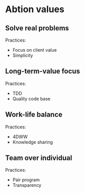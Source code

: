# Abtion values

## Solve real problems
Practices:
  - Focus on client value
  - Simplicity

## Long-term-value focus
Practices:
  - TDD
  - Quality code base

## Work-life balance
Practices:
  - 4DWW
  - Knowledge sharing

## Team over individual
Practices:
  - Pair program
  - Transparency
